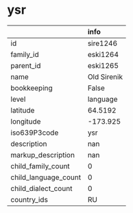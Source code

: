 # ysr
|                      | info        |
|:---------------------|:------------|
| id                   | sire1246    |
| family_id            | eski1264    |
| parent_id            | eski1265    |
| name                 | Old Sirenik |
| bookkeeping          | False       |
| level                | language    |
| latitude             | 64.5192     |
| longitude            | -173.925    |
| iso639P3code         | ysr         |
| description          | nan         |
| markup_description   | nan         |
| child_family_count   | 0           |
| child_language_count | 0           |
| child_dialect_count  | 0           |
| country_ids          | RU          |